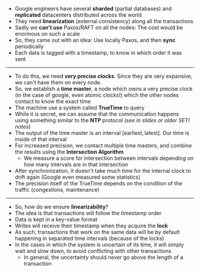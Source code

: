 + Google engineers have several **sharded** (partial databases) and **replicated** datacenters distributed across the world
+ They need **linearization** (external consistency) along all the transactions
+ Sadly we **can't use** Paxos/RAFT on all the nodes: The cost would be enormous on such a scale
+ So, they came out with an idea: Use locally Paxos, and then **sync** periodically
+ Each data is tagged with a timestamp, to know in which order it was sent
---
+ To do this, we need **very precise clocks**. Since they are very expansive, we can't have them on every node.
+ So, we establish a **time master**, a node which owns a very precise clock (in the case of google, even atomic clocks!) which the other nodes contact to know the exact time
+ The machine use a system called **TrueTime** to query
+ While it is secret, we can assume that the communication happens using something similar to the **NTP** protocol (*see in slides or older SETI notes*)
+ The output of the time master is an interval $[\text{earliest}, \text{latest}]$. Our time is inside of that interval
+ For increased precision, we contact multiple time masters, and combine the results using the **Intersection Algorithm**
	+ We measure a score for intersection between intervals depending on how many intervals are in that intersection 
+ After synchronization, it doesn't take much time for the internal clock to drift again (Google even measured some statistics)
+ The precision itself of the TrueTime depends on the condition of the traffic (congestions, maintenance)
---
+ So, how do we ensure **linearizability**?
+ The idea is that transactions will follow the timestamp order
+ Data is kept in a key-value format
+ Writes will receive their timestamp when they acquire the **lock**
+ As such, transactions that work on the same data will be by default happening in separated time intervals (because of the locks)
+ In the cases in which the system is uncertain of its time, it will simply wait and slow down, to avoid conflicting with other transactions
	+ In general, the uncertainty should never go above the length of a transaction